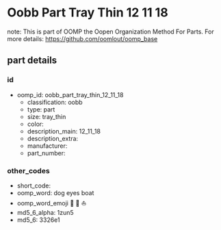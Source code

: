 # Oobb Part Tray Thin 12 11 18  

note: This is part of OOMP the Oopen Organization Method For Parts. For more details: https://github.com/oomlout/oomp_base

##  part details





### id
* oomp_id: oobb_part_tray_thin_12_11_18
  * classification: oobb
  * type: part
  * size: tray_thin
  * color: 
  * description_main: 12_11_18
  * description_extra: 
  * manufacturer: 
  * part_number: 

### other_codes
* short_code: 
* oomp_word: dog eyes boat
* oomp_word_emoji :dog: :eyes: :boat:
* md5_6_alpha: 1zun5
* md5_6: 3326e1